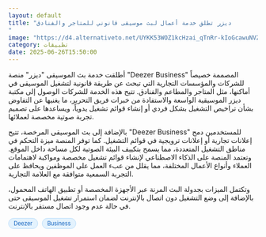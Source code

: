 ```yaml
---
layout: default
title: "ديزر تطلق خدمة أعمال لبث موسيقى قانوني للمتاجر والفنادق
"
image: "https://d4.alternativeto.net/UYKK53WOZ1kcHzai_qTnRr-kIoGcawuNVZj4o7MNzJM/rs:fill:1520:760:0/g:ce:0:0/YWJzOi8vZGlzdC9jb250ZW50LzE3NTA5MzkyODY4NDQucG5n.png"
category: تطبيقات
date: 2025-06-26T15:50:00
---
```


أطلقت خدمة بث الموسيقى "ديزر" منصة "Deezer Business" المصممة خصيصاً للشركات والمؤسسات التجارية التي تبحث عن طريقة قانونية لتشغيل الموسيقى في أماكنها، مثل المتاجر والمطاعم والفنادق. تتيح هذه الخدمة للشركات الوصول إلى مكتبة ديزر الموسيقية الواسعة والاستفادة من خبرات فريق التحرير، ما يغنيها عن التفاوض بشأن تراخيص التشغيل بشكل فردي أو إنشاء قوائم تشغيل يدوياً، ويساعدها على تصميم تجربة صوتية مخصصة لعملائها.

بالإضافة إلى بث الموسيقى المرخصة، تتيح "Deezer Business" للمستخدمين دمج إعلانات تجارية أو إعلانات ترويجية في قوائم التشغيل. كما توفر المنصة ميزة التحكم في مناطق التشغيل المتعددة، مما يسمح بتكييف البيئة الصوتية لكل مساحة داخل الموقع. وتعتمد المنصة على الذكاء الاصطناعي لإنشاء قوائم تشغيل مخصصة ومواكبة لاهتمامات العملاء وأنواع الأعمال المختلفة، مما يقلل من عبء العمل على الموظفين ويحافظ على التجربة السمعية متوافقة مع العلامة التجارية.

وتكتمل الميزات بجدولة البث المرنة عبر الأجهزة المخصصة أو تطبيق الهاتف المحمول، بالإضافة إلى وضع التشغيل دون اتصال بالإنترنت لضمان استمرار تشغيل الموسيقى حتى في حالة عدم وجود اتصال مستقر بالإنترنت.

<div style="margin-top:2px; margin-bottom:2px;"><a href="https://bidjadraft.github.io/?query=Deezer" style="background:#e3f2fd; color:#1565c0; font-size:80%; border-radius:12px; padding:3px 10px; margin:2px 4px 2px 0; display:inline-block; border:1px solid #bbdefb; text-decoration:none;">Deezer</a> <a href="https://bidjadraft.github.io/?query=Business" style="background:#e3f2fd; color:#1565c0; font-size:80%; border-radius:12px; padding:3px 10px; margin:2px 4px 2px 0; display:inline-block; border:1px solid #bbdefb; text-decoration:none;">Business</a></div><br><br>
